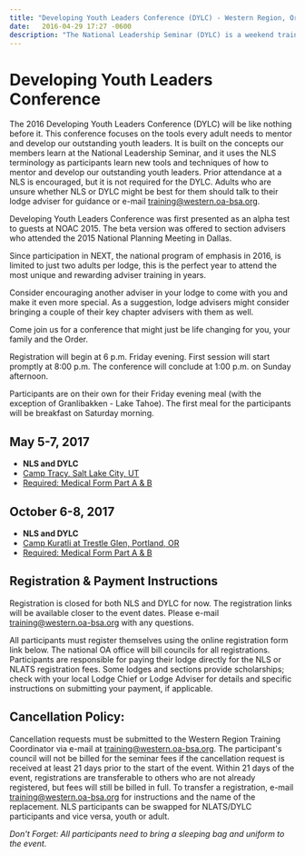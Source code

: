 ```yaml
---
title: "Developing Youth Leaders Conference (DYLC) - Western Region, Order of the Arrow, Boy Scouts of America"
date:   2016-04-29 17:27 -0600
description: "The National Leadership Seminar (DYLC) is a weekend training program focusing on leadership development."
---
```


# Developing Youth Leaders Conference

The 2016 Developing Youth Leaders Conference (DYLC) will be like nothing before it. This conference focuses on the tools every adult needs to mentor and develop our outstanding youth leaders. It is built on the concepts our members learn at the National Leadership Seminar, and it uses the NLS terminology as participants learn new tools and techniques of how to mentor and develop our outstanding youth leaders. Prior attendance at a NLS is encouraged, but it is not required for the DYLC. Adults who are unsure whether NLS or DYLC might be best for them should talk to their lodge adviser for guidance or e-mail [training@western.oa-bsa.org](mailto:training@western.oa-bsa.org).

Developing Youth Leaders Conference was first presented as an alpha test to guests at NOAC 2015. The beta version was offered to section advisers who attended the 2015 National Planning Meeting in Dallas.

Since participation in NEXT, the national program of emphasis in 2016, is limited to just two adults per lodge, this is the perfect year to attend the most unique and rewarding adviser training in years.

Consider encouraging another adviser in your lodge to come with you and make it even more special. As a suggestion, lodge advisers might consider bringing a couple of their key chapter advisers with them as well.

Come join us for a conference that might just be life changing for you, your family and the Order.

Registration will begin at 6 p.m. Friday evening. First session will start promptly at 8:00 p.m. The conference will conclude at 1:00 p.m. on Sunday afternoon.

Participants are on their own for their Friday evening meal (with the exception of Granlibakken - Lake Tahoe). The first meal for the participants will be breakfast on Saturday morning.

## May 5-7, 2017

* **NLS and DYLC**
* [Camp Tracy, Salt Lake City, UT](https://www.saltlakescouts.org/new-scout-camp)
* [Required: Medical Form Part A &amp; B](http://www.scouting.org/filestore/HealthSafety/pdf/680-001_AB.pdf)


## October 6-8, 2017

* **NLS and DYLC**
* [Camp Kuratli at Trestle Glen, Portland, OR](http://www.campkuratli.com/)
* [Required: Medical Form Part A &amp; B](http://www.scouting.org/filestore/HealthSafety/pdf/680-001_AB.pdf)


## Registration &amp; Payment Instructions

<div class="alert alert-info">
  Registration is closed for both NLS and DYLC for now. The registration links will be available closer to the event dates. Please e-mail <a href="mailto:training@western.oa-bsa.org">training@western.oa-bsa.org</a> with any questions.
</div>

All participants must register themselves using the online registration form link below. The national OA office will bill councils for all registrations. Participants are responsible for paying their lodge directly for the NLS or NLATS registration fees. Some lodges and sections provide scholarships; check with your local Lodge Chief or Lodge Adviser for details and specific instructions on submitting your payment, if applicable.

## Cancellation Policy:

Cancellation requests must be submitted to the Western Region Training Coordinator via e-mail at [training@western.oa-bsa.org](mailto:training@western.oa-bsa.org). The participant's council will not be billed for the seminar fees if the cancellation request is received at least 21 days prior to the start of the event. Within 21 days of the event, registrations are transferable to others who are not already registered, but fees will still be billed in full. To transfer a registration, e-mail [training@western.oa-bsa.org](mailto:training@western.oa-bsa.org) for instructions and the name of the replacement.  NLS participants can be swapped for NLATS/DYLC participants and vice versa, youth or adult.

*Don't Forget: All participants need to bring a sleeping bag and uniform to the event.*